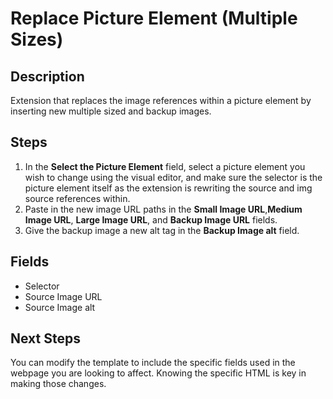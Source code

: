 # Replace Picture Element (Multiple Sizes)

## Description

Extension that replaces the image references within a picture element by inserting new multiple sized and backup images. 

## Steps

1. In the <b>Select the Picture Element</b> field, select a picture element you wish to change using the visual editor, and make sure the selector is the picture element itself as the extension is rewriting the source and img source references within.
2. Paste in the new image URL paths in the <b>Small Image URL</b>,<b>Medium Image URL</b>, <b>Large Image URL</b>, and <b>Backup Image URL</b> fields.
3. Give the backup image a new alt tag in the <b>Backup Image alt</b> field.

## Fields

* Selector
* Source Image URL
* Source Image alt

## Next Steps
You can modify the template to include the specific fields used in the webpage you are looking to affect. Knowing the specific HTML is key in making those changes.
